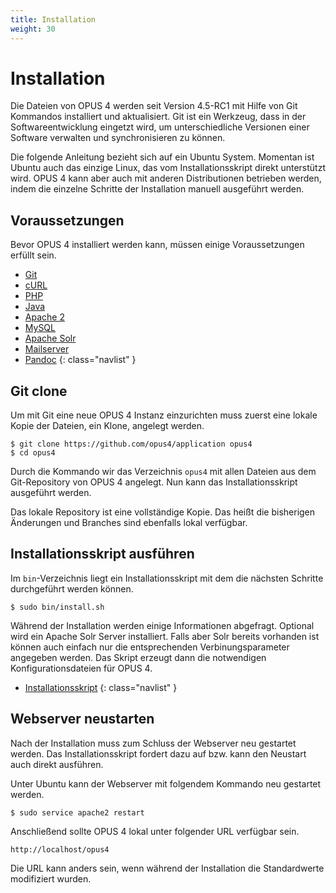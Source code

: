```yaml
---
title: Installation
weight: 30
---
```


# Installation

Die Dateien von OPUS 4 werden seit Version 4.5-RC1 mit Hilfe von Git 
Kommandos installiert und aktualisiert. Git ist ein Werkzeug, dass in 
der Softwareentwicklung eingetzt wird, um unterschiedliche Versionen 
einer Software verwalten und synchronisieren zu können.

<p class="note">
Die folgende Anleitung bezieht sich auf ein Ubuntu System. Momentan ist 
Ubuntu auch das einzige Linux, das vom Installationsskript direkt 
unterstützt wird. OPUS 4 kann aber auch mit anderen Distributionen 
betrieben werden, indem die einzelne Schritte der Installation manuell 
ausgeführt werden.
</p>

## Voraussetzungen

Bevor OPUS 4 installiert werden kann, müssen einige Voraussetzungen 
erfüllt sein.

* [Git](requirements.html#git-installieren)
* [cURL](requirements.html#curl-installieren)
* [PHP](requirements.html#php-pakete-installieren)
* [Java](requirements.html#java-runtime) 
* [Apache 2](apache.html)
* [MySQL](database.html)
* [Apache Solr](solr.html)
* [Mailserver](requirements.html#mailserver)
* [Pandoc](requirements.html#pandoc)
{: class="navlist" }

## Git clone

Um mit Git eine neue OPUS 4 Instanz einzurichten muss zuerst eine lokale Kopie der
Dateien, ein Klone, angelegt werden.

    $ git clone https://github.com/opus4/application opus4
    $ cd opus4
    
Durch die Kommando wir das Verzeichnis `opus4` mit allen Dateien aus
dem Git-Repository von OPUS 4 angelegt. Nun kann das Installationsskript
ausgeführt werden.

<p class="info">
Das lokale Repository ist eine vollständige Kopie. Das heißt die bisherigen
Änderungen und Branches sind ebenfalls lokal verfügbar.
</p>

## Installationsskript ausführen

Im `bin`-Verzeichnis liegt ein Installationsskript mit dem die nächsten Schritte
durchgeführt werden können.

    $ sudo bin/install.sh

Während der Installation werden einige Informationen abgefragt. Optional wird ein
Apache Solr Server installiert. Falls aber Solr bereits vorhanden ist können auch
einfach nur die entsprechenden Verbinungsparameter angegeben werden. Das Skript
erzeugt dann die notwendigen Konfigurationsdateien für OPUS 4.

* [Installationsskript](installscript.html)
{: class="navlist" } 

## Webserver neustarten
 
Nach der Installation muss zum Schluss der Webserver neu gestartet 
werden. Das Installationsskript fordert dazu auf bzw. kann den Neustart
auch direkt ausführen.
 
Unter Ubuntu kann der Webserver mit folgendem Kommando neu gestartet 
werden.

    $ sudo service apache2 restart
    
Anschließend sollte OPUS 4 lokal unter folgender URL verfügbar sein.

    http://localhost/opus4

Die URL kann anders sein, wenn während der Installation die 
Standardwerte modifiziert wurden.






